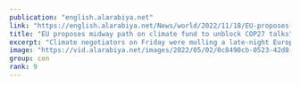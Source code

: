 ```yaml
---
publication: "english.alarabiya.net"
link: "https://english.alarabiya.net/News/world/2022/11/18/EU-proposes-midway-path-on-climate-fund-to-unblock-COP27-talks"
title: "EU proposes midway path on climate fund to unblock COP27 talks"
excerpt: "Climate negotiators on Friday were mulling a late-night European Union proposal aimed at resolving a stubborn impasse over financing for countries hit by"
image: "https://vid.alarabiya.net/images/2022/05/02/0c8490cb-0523-42d8-a981-08b27dd1eed7/0c8490cb-0523-42d8-a981-08b27dd1eed7_16x9_600x338.JPG"
group: con
rank: 9
---
```

